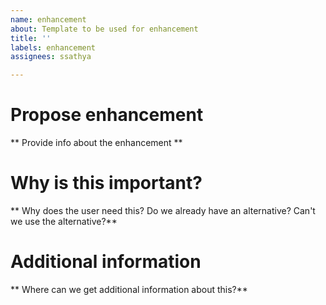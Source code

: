 ```yaml
---
name: enhancement
about: Template to be used for enhancement
title: ''
labels: enhancement
assignees: ssathya

---
```


# Propose enhancement
** Provide info about the enhancement **

# Why is this important?
** Why does the user need this? Do we already have an alternative? Can't we use the alternative?**

# Additional information
** Where can we get additional information about this?**
